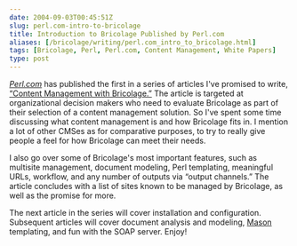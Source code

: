```yaml
--- 
date: 2004-09-03T00:45:51Z
slug: perl.com-intro-to-bricolage
title: Introduction to Bricolage Published by Perl.com
aliases: [/bricolage/writing/perl.com_intro_to_bricolage.html]
tags: [Bricolage, Perl, Perl.com, Content Management, White Papers]
type: post
---
```


[*Perl.com*] has published the first in a series of articles I've promised to
write, [“Content Management with Bricolage.”] The article is targeted at
organizational decision makers who need to evaluate Bricolage as part of their
selection of a content management solution. So I've spent some time discussing
what content management is and how Bricolage fits in. I mention a lot of other
CMSes as for comparative purposes, to try to really give people a feel for how
Bricolage can meet their needs.

I also go over some of Bricolage's most important features, such as multisite
management, document modeling, Perl templating, meaningful URLs, workflow, and
any number of outputs via “output channels.” The article concludes with a list
of sites known to be managed by Bricolage, as well as the promise for more.

The next article in the series will cover installation and configuration.
Subsequent articles will cover document analysis and modeling, [Mason]
templating, and fun with the SOAP server. Enjoy!

  [*Perl.com*]: http://www.perl.com/ "Perl.com"
  [“Content Management with Bricolage.”]: http://www.perl.com/pub/a/2004/08/27/bricolage.html
    "Content
    Management with Bricolage"
  [Mason]: http://www.masonhq.com/ "Mason HQ"
